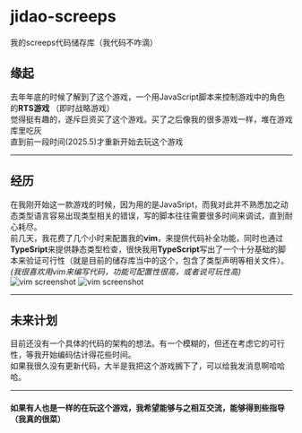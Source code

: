 # jidao-screeps
我的screeps代码储存库（我代码不咋滴）

## 缘起
去年年底的时候了解到了这个游戏，一个用JavaScript脚本来控制游戏中的角色的**RTS游戏**
（即时战略游戏）  
觉得挺有趣的，遂斥巨资买了这个游戏。买了之后像我的很多游戏一样，堆在游戏库里吃灰  
直到前一段时间(2025.5)才重新开始去玩这个游戏  

***
## 经历
在我刚开始这一款游戏的时候，因为用的是JavaSript，而我对此并不熟悉加之动态类型语言容易出现类型相关的错误，写的脚本往往需要很多时间来调试，直到耐心耗尽。  
前几天，我花费了几个小时来配置我的**vim**，来提供代码补全功能，同时也通过**TypeSript**来提供静态类型检查，很快我用**TypeScript**写出了一个十分基础的脚本来验证可行性（就是目前的储存库当中的这个，包含了类型声明等相关文件）。  
_(我很喜欢用vim来编写代码，功能可配置性很高，或者说可玩性高)_  
![vim screenshot]("./doc/pic/vim1.png" "vim screemshot")
![vim screenshot]("./doc/pic/vim2.png" "vim screemshot")

***
## 未来计划
目前还没有一个具体的代码的架构的想法。有一个模糊的，但还在考虑它的可行性，等我开始编码估计得花些时间。  
如果我很久没有更新代码，大半是我把这个游戏搁下了，可以给我发消息啊哈哈哈。

***
#### 如果有人也是一样的在玩这个游戏，我希望能够与之相互交流，能够得到些指导（我真的很菜）
